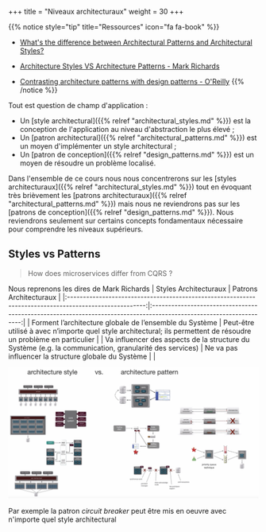 +++
title = "Niveaux architecturaux"
weight = 30
+++

{{% notice style="tip" title="Ressources" icon="fa fa-book" %}}

- [What's the difference between Architectural Patterns and Architectural Styles?](https://stackoverflow.com/questions/3958316/whats-the-difference-between-architectural-patterns-and-architectural-styles)
- [Architecture Styles VS Architecture Patterns - Mark Richards](https://youtu.be/I-yBv72RCeA?t=30)

- [Contrasting architecture patterns with design patterns - O'Reilly](https://www.oreilly.com/radar/contrasting-architecture-patterns-with-design-patterns/)
  {{% /notice %}}

Tout est question de champ d'application :

- Un [style architectural]({{% relref "architectural_styles.md" %}}) est la conception de l'application au niveau d'abstraction le plus élevé ;
- Un [patron architectural]({{% relref "architectural_patterns.md" %}}) est un moyen d'implémenter un style architectural ;
- Un [patron de conception]({{% relref "design_patterns.md" %}}) est un moyen de résoudre un problème localisé.

Dans l'ensemble de ce cours nous nous concentrerons sur les [styles architecturaux]({{% relref "architectural_styles.md" %}}) tout en évoquant très brièvement les [patrons architecturaux]({{% relref "architectural_patterns.md" %}}) mais nous ne reviendrons pas sur les [patrons de conception]({{% relref "design_patterns.md" %}}). Nous reviendrons seulement sur certains concepts fondamentaux nécessaire pour comprendre les niveaux supérieurs.

## Styles vs Patterns
> How does microservices differ from CQRS ?

Nous reprenons les dires de Mark Richards 
|                                          Styles Architecturaux                                         |                                                Patrons Architecturaux                                               |
|:------------------------------------------------------------------------------------------------------:|:-------------------------------------------------------------------------------------------------------------------:|
| Forment l’architecture globale de l’ensemble du Système                                                | Peut-être utilisé à avec n’importe quel style  architectural; ils permettent de résoudre un problème en particulier |
| Va influencer des aspects de la structure du Système (e.g. la communication, granularité des services) | Ne va pas influencer la structure globale du Système                                                                |                                                                         |

![styles vs patterns](images/styles_vs_patterns.png)

Par exemple la patron *circuit breaker* peut être mis en oeuvre avec n'importe quel style architectural